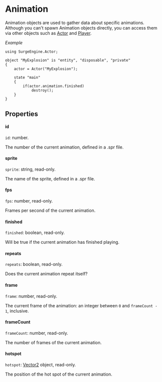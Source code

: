 Animation
=========

Animation objects are used to gather data about specific animations. Although you can't spawn Animation objects directly, you can access them via other objects such as [Actor](actor) and [Player](player).

*Example*

```
using SurgeEngine.Actor;

object "MyExplosion" is "entity", "disposable", "private"
{
    actor = Actor("MyExplosion");

    state "main"
    {
        if(actor.animation.finished)
            destroy();
    }
}
```

Properties
----------

#### id

`id`: number.

The number of the current animation, defined in a .spr file.

#### sprite

`sprite`: string, read-only.

The name of the sprite, defined in a .spr file.

#### fps

`fps`: number, read-only.

Frames per second of the current animation.

#### finished

`finished`: boolean, read-only.

Will be true if the current animation has finished playing.

#### repeats

`repeats`: boolean, read-only.

Does the current animation repeat itself?

#### frame

`frame`: number, read-only.

The current frame of the animation: an integer between `0` and `frameCount - 1`, inclusive.

#### frameCount

`frameCount`: number, read-only.

The number of frames of the current animation.

#### hotspot

`hotspot`: [Vector2](vector2) object, read-only.

The position of the hot spot of the current animation.
